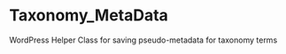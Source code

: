 Taxonomy_MetaData
=================

WordPress Helper Class for saving pseudo-metadata for taxonomy terms
